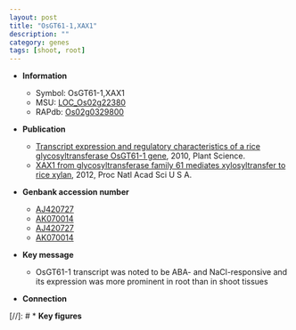 ```yaml
---
layout: post
title: "OsGT61-1,XAX1"
description: ""
category: genes
tags: [shoot, root]
---
```


* **Information**  
    + Symbol: OsGT61-1,XAX1  
    + MSU: [LOC_Os02g22380](http://rice.plantbiology.msu.edu/cgi-bin/ORF_infopage.cgi?orf=LOC_Os02g22380)  
    + RAPdb: [Os02g0329800](http://rapdb.dna.affrc.go.jp/viewer/gbrowse_details/irgsp1?name=Os02g0329800)  

* **Publication**  
    + [Transcript expression and regulatory characteristics of a rice glycosyltransferase OsGT61-1 gene](http://www.ncbi.nlm.nih.gov/pubmed?term=Transcript+expression+and+regulatory+characteristics+of+a+rice+glycosyltransferase+OsGT61-1+gene%5BTitle%5D), 2010, Plant Science.
    + [XAX1 from glycosyltransferase family 61 mediates xylosyltransfer to rice xylan](http://www.ncbi.nlm.nih.gov/pubmed?term=XAX1+from+glycosyltransferase+family+61+mediates+xylosyltransfer+to+rice+xylan%5BTitle%5D), 2012, Proc Natl Acad Sci U S A.

* **Genbank accession number**  
    + [AJ420727](http://www.ncbi.nlm.nih.gov/nuccore/AJ420727)
    + [AK070014](http://www.ncbi.nlm.nih.gov/nuccore/AK070014)
    + [AJ420727](http://www.ncbi.nlm.nih.gov/nuccore/AJ420727)
    + [AK070014](http://www.ncbi.nlm.nih.gov/nuccore/AK070014)

* **Key message**  
    + OsGT61-1 transcript was noted to be ABA- and NaCl-responsive and its expression was more prominent in root than in shoot tissues

* **Connection**  

[//]: # * **Key figures**  


